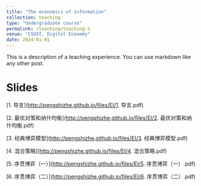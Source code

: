 ```yaml
---
title: "The economics of information"
collection: teaching
type: "Undergraduate course"
permalink: /teaching/teaching-1
venue: "CSUST, Digital Economy"
date: 2024-01-01
---
```


This is a description of a teaching experience. You can use markdown like any other post.

Slides
======
[1. 导言](http://pengshizhe.github.io/files/EI/1. 导言.pdf)

[2. 最优对策和纳什均衡](http://pengshizhe.github.io/files/EI/2. 最优对策和纳什均衡.pdf)

[3. 经典博弈模型](http://pengshizhe.github.io/files/EI/3. 经典博弈模型.pdf)

[4. 混合策略](http://pengshizhe.github.io/files/EI/4. 混合策略.pdf)

[5. 序贯博弈（一）](http://pengshizhe.github.io/files/EI/5. 序贯博弈（一）.pdf)

[6. 序贯博弈（二）](http://pengshizhe.github.io/files/EI/6. 序贯博弈（二）.pdf)


